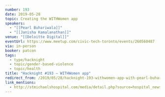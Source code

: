 ```yaml
---
number: 193
date: 2019-05-28
topic: Creating the WITHWomen app
speakers:
  - "[[Pearl Buhariwala]]"
  - "[[Janisha Kamalanathan]]"
venue: "[[Deloitte Digital]]"
eventUrl: https://www.meetup.com/civic-tech-toronto/events/260560487
via: in-person
booker: patcon
tags:
  - type/hacknight
  - topic/gender-based-violence
  - topic/health
title: "Hacknight #193 – WITHWomen app"
redirect_from: /2019/05/28/hacknight-193-withwomen-app-with-pearl-buhariwala-janisha-kamalanathan/
link_mentions:
  - http://stmichaelshospital.com/media/detail.php?source=hospital_news/2019/0524
---
```





